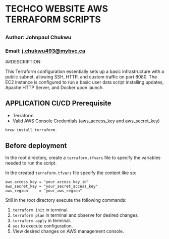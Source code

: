 
# TECHCO WEBSITE AWS TERRAFORM SCRIPTS
## 

### Author: Johnpaul Chukwu
### Email: j.chukwu493@mybvc.ca

##DESCRIPTION

This Terraform configuration essentially sets up a basic infrastructure with a public subnet, 
allowing SSH, HTTP, and custom traffic on port 8080. The EC2 instance is configured to run a 
basic user data script installing updates, Apache HTTP Server, and Docker upon launch.


## APPLICATION CI/CD Prerequisite
* Terraform 
* Valid AWS Console Credentials (aws_access_key and aws_secret_key)

```bash
brew install terraform.
```

## Before deployment
In the root directory, create a `terraform.tfvars` file to specify the variables needed to run the script.

In the created `terraform.tfvars` file specify the content like so:
```
aws_access_key = "your_access_key_id"
aws_secret_key = "your_secret_access_key"
aws_region     = "your_aws_region"
```

Still in the root directory execute the following commands:

1. `terraform init` in terminal.
2. `terraform plan` in terminal and observe for desired changes.
3. `terraform apply` in terminal.
4. `yes` to execute configuration.
5. View desired changes on AWS management console.

